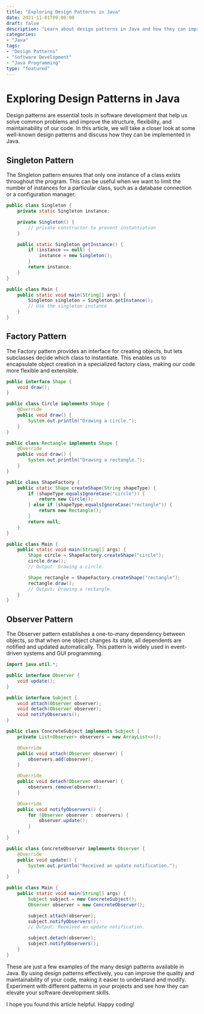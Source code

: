 ```yaml
--- 
title: "Exploring Design Patterns in Java"
date: 2021-11-01T09:00:00
draft: false
description: "Learn about design patterns in Java and how they can improve your software development skills."
categories:
- "Java"
tags:
- "Design Patterns"
- "Software Development"
- "Java Programming"
type: "featured"
---
```


# Exploring Design Patterns in Java

Design patterns are essential tools in software development that help us solve common problems and improve the structure, flexibility, and maintainability of our code. In this article, we will take a closer look at some well-known design patterns and discuss how they can be implemented in Java.

## Singleton Pattern

The Singleton pattern ensures that only one instance of a class exists throughout the program. This can be useful when we want to limit the number of instances for a particular class, such as a database connection or a configuration manager.

```java
public class Singleton {
    private static Singleton instance;

    private Singleton() {
        // private constructor to prevent instantiation
    }

    public static Singleton getInstance() {
        if (instance == null) {
            instance = new Singleton();
        }
        return instance;
    }
}

public class Main {
    public static void main(String[] args) {
        Singleton singleton = Singleton.getInstance();
        // Use the singleton instance
    }
}
```

## Factory Pattern

The Factory pattern provides an interface for creating objects, but lets subclasses decide which class to instantiate. This enables us to encapsulate object creation in a specialized factory class, making our code more flexible and extensible.

```java
public interface Shape {
    void draw();
}

public class Circle implements Shape {
    @Override
    public void draw() {
        System.out.println("Drawing a circle.");
    }
}

public class Rectangle implements Shape {
    @Override
    public void draw() {
        System.out.println("Drawing a rectangle.");
    }
}

public class ShapeFactory {
    public static Shape createShape(String shapeType) {
        if (shapeType.equalsIgnoreCase("circle")) {
            return new Circle();
        } else if (shapeType.equalsIgnoreCase("rectangle")) {
            return new Rectangle();
        }
        return null;
    }
}

public class Main {
    public static void main(String[] args) {
        Shape circle = ShapeFactory.createShape("circle");
        circle.draw();
        // Output: Drawing a circle.

        Shape rectangle = ShapeFactory.createShape("rectangle");
        rectangle.draw();
        // Output: Drawing a rectangle.
    }
}
```

## Observer Pattern

The Observer pattern establishes a one-to-many dependency between objects, so that when one object changes its state, all dependents are notified and updated automatically. This pattern is widely used in event-driven systems and GUI programming.

```java
import java.util.*;

public interface Observer {
    void update();
}

public interface Subject {
    void attach(Observer observer);
    void detach(Observer observer);
    void notifyObservers();
}

public class ConcreteSubject implements Subject {
    private List<Observer> observers = new ArrayList<>();

    @Override
    public void attach(Observer observer) {
        observers.add(observer);
    }

    @Override
    public void detach(Observer observer) {
        observers.remove(observer);
    }

    @Override
    public void notifyObservers() {
        for (Observer observer : observers) {
            observer.update();
        }
    }
}

public class ConcreteObserver implements Observer {
    @Override
    public void update() {
        System.out.println("Received an update notification.");
    }
}

public class Main {
    public static void main(String[] args) {
        Subject subject = new ConcreteSubject();
        Observer observer = new ConcreteObserver();

        subject.attach(observer);
        subject.notifyObservers();
        // Output: Received an update notification.

        subject.detach(observer);
        subject.notifyObservers();
    }
}
```

These are just a few examples of the many design patterns available in Java. By using design patterns effectively, you can improve the quality and maintainability of your code, making it easier to understand and modify. Experiment with different patterns in your projects and see how they can elevate your software development skills.

I hope you found this article helpful. Happy coding!
